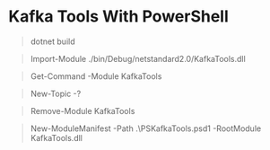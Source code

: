 # Kafka Tools With PowerShell


> dotnet build

> Import-Module ./bin/Debug/netstandard2.0/KafkaTools.dll


> Get-Command -Module KafkaTools


>  New-Topic -? 

> Remove-Module KafkaTools

> New-ModuleManifest -Path .\PSKafkaTools.psd1 -RootModule KafkaTools.dll